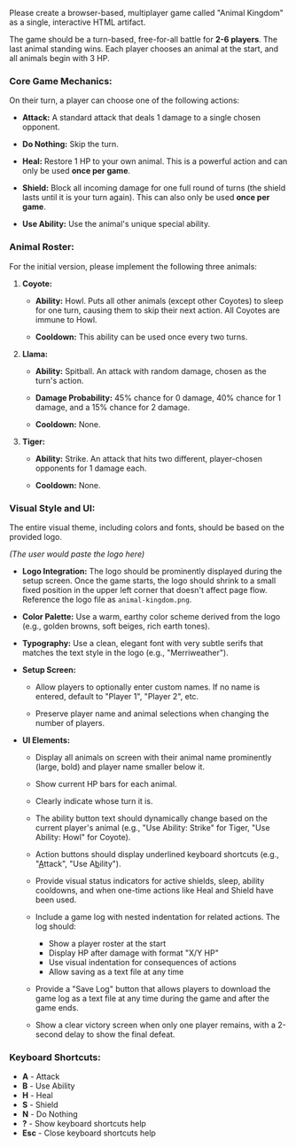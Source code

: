 Please create a browser-based, multiplayer game called "Animal Kingdom" as a single, interactive HTML artifact.

The game should be a turn-based, free-for-all battle for **2-6 players**. The last animal standing wins. Each player chooses an animal at the start, and all animals begin with 3 HP.

### Core Game Mechanics:

On their turn, a player can choose one of the following actions:

-   **Attack:** A standard attack that deals 1 damage to a single chosen opponent.

-   **Do Nothing:** Skip the turn.

-   **Heal:** Restore 1 HP to your own animal. This is a powerful action and can only be used **once per game**.

-   **Shield:** Block all incoming damage for one full round of turns (the shield lasts until it is your turn again). This can also only be used **once per game**.

-   **Use Ability:** Use the animal's unique special ability.


### Animal Roster:

For the initial version, please implement the following three animals:

1.  **Coyote:**

    -   **Ability:** Howl. Puts all other animals (except other Coyotes) to sleep for one turn, causing them to skip their next action. All Coyotes are immune to Howl.

    -   **Cooldown:** This ability can be used once every two turns.

2.  **Llama:**

    -   **Ability:** Spitball. An attack with random damage, chosen as the turn's action.

    -   **Damage Probability:** 45% chance for 0 damage, 40% chance for 1 damage, and a 15% chance for 2 damage.

    -   **Cooldown:** None.

3.  **Tiger:**

    -   **Ability:** Strike. An attack that hits two different, player-chosen opponents for 1 damage each.

    -   **Cooldown:** None.


### Visual Style and UI:

The entire visual theme, including colors and fonts, should be based on the provided logo.

_(The user would paste the logo here)_

-   **Logo Integration:** The logo should be prominently displayed during the setup screen. Once the game starts, the logo should shrink to a small fixed position in the upper left corner that doesn't affect page flow. Reference the logo file as `animal-kingdom.png`.

-   **Color Palette:** Use a warm, earthy color scheme derived from the logo (e.g., golden browns, soft beiges, rich earth tones).

-   **Typography:** Use a clean, elegant font with very subtle serifs that matches the text style in the logo (e.g., "Merriweather").

-   **Setup Screen:**

    -   Allow players to optionally enter custom names. If no name is entered, default to "Player 1", "Player 2", etc.

    -   Preserve player name and animal selections when changing the number of players.

-   **UI Elements:**

    -   Display all animals on screen with their animal name prominently (large, bold) and player name smaller below it.

    -   Show current HP bars for each animal.

    -   Clearly indicate whose turn it is.

    -   The ability button text should dynamically change based on the current player's animal (e.g., "Use Ability: Strike" for Tiger, "Use Ability: Howl" for Coyote).

    -   Action buttons should display underlined keyboard shortcuts (e.g., "<u>A</u>ttack", "Use A<u>b</u>ility").

    -   Provide visual status indicators for active shields, sleep, ability cooldowns, and when one-time actions like Heal and Shield have been used.

    -   Include a game log with nested indentation for related actions. The log should:
        -   Show a player roster at the start
        -   Display HP after damage with format "X/Y HP"
        -   Use visual indentation for consequences of actions
        -   Allow saving as a text file at any time

    -   Provide a "Save Log" button that allows players to download the game log as a text file at any time during the game and after the game ends.

    -   Show a clear victory screen when only one player remains, with a 2-second delay to show the final defeat.

### Keyboard Shortcuts:

-   **A** - Attack
-   **B** - Use Ability
-   **H** - Heal
-   **S** - Shield
-   **N** - Do Nothing
-   **?** - Show keyboard shortcuts help
-   **Esc** - Close keyboard shortcuts help

